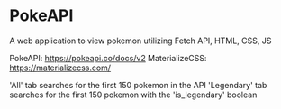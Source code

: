 # PokeAPI

A web application to view pokemon utilizing Fetch API, HTML, CSS, JS

PokeAPI: https://pokeapi.co/docs/v2
MaterializeCSS: https://materializecss.com/

'All' tab searches for the first 150 pokemon in the API
'Legendary' tab searches for the first 150 pokemon with the 'is_legendary' boolean

